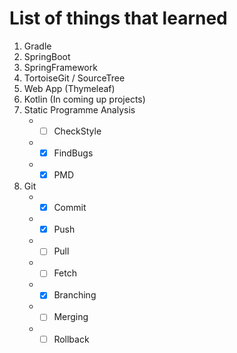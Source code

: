 # List of things that learned

1. Gradle
2. SpringBoot
3. SpringFramework
4. TortoiseGit / SourceTree
5. Web App (Thymeleaf)
6. Kotlin (In coming up projects)
7. Static Programme Analysis
   * - [ ] CheckStyle
   * - [x] FindBugs
   * - [x] PMD
8. Git 
   * - [x] Commit
   * - [x] Push
   * - [ ] Pull
   * - [ ] Fetch
   * - [x] Branching
   * - [ ] Merging
   * - [ ] Rollback
